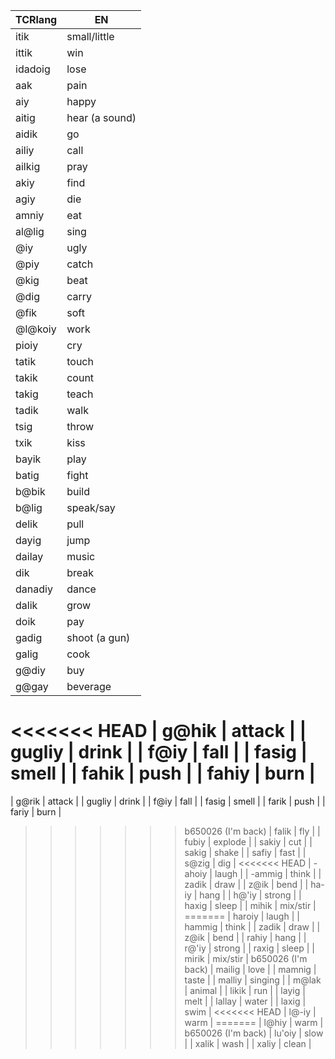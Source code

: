 
| TCRlang | EN             |
| ------- | -------------- |
| itik    | small/little   |
| ittik   | win            |
| idadoig | lose           |
| aak     | pain           |
| aiy    | happy          |
| aitig   | hear (a sound) |
| aidik   | go             |
| ailiy   | call           |
| ailkig  | pray           |
| akiy    | find           |
| agiy    | die            |
| amniy   | eat            |
| al@lig  | sing           |
| @iy     | ugly           |
| @piy    | catch          |
| @kig    | beat           |
| @dig    | carry          |
| @fik    | soft           |
| @l@koiy | work           |
| pioiy   | cry            |
| tatik   | touch          |
| takik   | count          |
| takig   | teach          |
| tadik   | walk           |
| tsig    | throw          |
| txik    | kiss           |
| bayik   | play           |
| batig   | fight          |
| b@bik   | build          |
| b@lig   | speak/say      |
| delik   | pull           |
| dayig   | jump           |
| dailay  | music          |
| dik     | break          |
| danadiy | dance          |
| dalik   | grow           |
| doik    | pay            |
| gadig   | shoot (a gun)  |
| galig   | cook           |
| g@diy   | buy            |
| g@gay   | beverage       |
<<<<<<< HEAD
| g@hik   | attack         |
| gugliy  | drink          |
| f@iy   | fall           |
| fasig   | smell          |
| fahik   | push           |
| fahiy   | burn           |
=======
| g@rik   | attack         |
| gugliy  | drink          |
| f@iy   | fall           |
| fasig   | smell          |
| farik   | push           |
| fariy   | burn           |
>>>>>>> b650026 (I'm back)
| falik   | fly            |
| fubiy   | explode        |
| sakiy   | cut            |
| sakig   | shake          |
| safiy   | fast           |
| s@zig   | dig            |
<<<<<<< HEAD
| -ahoiy  | laugh          |
| -ammig  | think          |
| zadik   | draw           |
| z@ik    | bend           |
| ha-iy   | hang           |
| h@'iy   | strong         |
| haxig   | sleep          |
| mihik   | mix/stir       |
=======
| haroiy  | laugh          |
| hammig  | think          |
| zadik   | draw           |
| z@ik    | bend           |
| rahiy   | hang           |
| r@'iy   | strong         |
| raxig   | sleep          |
| mirik   | mix/stir       |
>>>>>>> b650026 (I'm back)
| mailig  | love           |
| mamnig  | taste          |
| malliy  | singing        |
| m@lak   | animal         |
| likik   | run            |
| layig   | melt           |
| lallay  | water          |
| laxig   | swim           |
<<<<<<< HEAD
| l@-iy   | warm           |
=======
| l@hiy   | warm           |
>>>>>>> b650026 (I'm back)
| lu'oiy  | slow           |
| xalik   | wash           |
| xaliy   | clean          |
